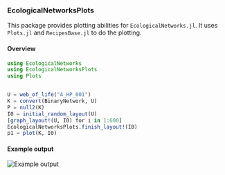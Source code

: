 ### EcologicalNetworksPlots

This package provides plotting abilities for `EcologicalNetworks.jl`. It uses
`Plots.jl` and `RecipesBase.jl` to do the plotting.

#### Overview

``` julia
using EcologicalNetworks
using EcologicalNetworksPlots
using Plots


U = web_of_life("A_HP_001")
K = convert(BinaryNetwork, U)
P = null2(K)
I0 = initial_random_layout(U)
[graph_layout!(U, I0) for i in 1:600]
EcologicalNetworksPlots.finish_layout!(I0)
p1 = plot(K, I0)
```

#### Example output

![Example output](https://raw.githubusercontent.com/PoisotLab/EcologicalNetworksPlots.jl/master/gallery/overlays.png)
